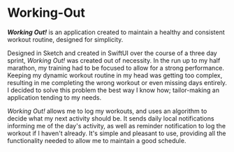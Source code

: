 # Working-Out
**_Working Out!_** is an application created to maintain a healthy and consistent workout routine, designed for simplicity.

Designed in Sketch and created in SwiftUI over the course of a three day sprint, *Working Out!* was created out of necessity. In the run up to my half marathon, my training had to be focused to allow for a strong performance. Keeping my dynamic workout routine in my head was getting too complex, resulting in me completing the wrong workout or even missing days entirely. I decided to solve this problem the best way I know how; tailor-making an application tending to my needs.

*Working Out!* allows me to log my workouts, and uses an algorithm to decide what my next activity should be. It sends daily local notifications informing me of the day's activity, as well as reminder notification to log the workout if I haven't already. It's simple and pleasant to use, providing all the functionality needed to allow me to maintain a good schedule.
